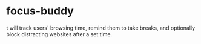 # focus-buddy
t will track users' browsing time, remind them to take breaks, and optionally block distracting websites after a set time.
